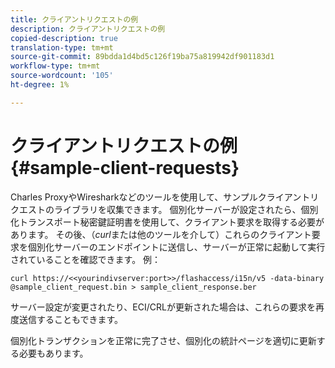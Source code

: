 ```yaml
---
title: クライアントリクエストの例
description: クライアントリクエストの例
copied-description: true
translation-type: tm+mt
source-git-commit: 89bdda1d4bd5c126f19ba75a819942df901183d1
workflow-type: tm+mt
source-wordcount: '105'
ht-degree: 1%

---
```



# クライアントリクエストの例{#sample-client-requests}

Charles ProxyやWiresharkなどのツールを使用して、サンプルクライアントリクエストのライブラリを収集できます。 個別化サーバーが設定されたら、個別化トランスポート秘密鍵証明書を使用して、クライアント要求を取得する必要があります。 その後、（*curl*&#x200B;または他のツールを介して）これらのクライアント要求を個別化サーバーのエンドポイントに送信し、サーバーが正常に起動して実行されていることを確認できます。 例：

```
curl https://<<yourindivserver:port>>/flashaccess/i15n/v5 -­data-binary  
@sample_client_request.bin > sample_client_response.ber
```

サーバー設定が変更されたり、ECI/CRLが更新された場合は、これらの要求を再度送信することもできます。

個別化トランザクションを正常に完了させ、個別化の統計ページを適切に更新する必要もあります。
